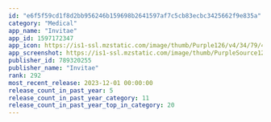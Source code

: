 ```yaml
---
id: "e6f5f59cd1f8d2bb956246b159698b2641597af7c5cb83ecbc3425662f9e835a"
category: "Medical"
app_name: "Invitae"
app_id: 1597172347
app_icon: https://is1-ssl.mzstatic.com/image/thumb/Purple126/v4/34/79/46/34794615-b7cd-7a08-7fac-ae09a0156694/AppIcon-1x_U007emarketing-0-10-0-85-220.png/1024x1024bb.png
app_screenshot: https://is1-ssl.mzstatic.com/image/thumb/PurpleSource126/v4/4b/23/93/4b239373-1a6b-7611-c2d0-2772f5b45b3a/4a84a230-f796-4e4b-879e-3775c6de446c_1.png/1242x2688bb.png
publisher_id: 789320255
publisher_name: "Invitae"
rank: 292
most_recent_release: 2023-12-01 00:00:00
release_count_in_past_year: 5
release_count_in_past_year_category: 11
release_count_in_past_year_top_in_category: 20
---
```

